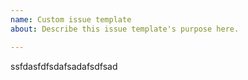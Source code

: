 ```yaml
---
name: Custom issue template
about: Describe this issue template's purpose here.

---
```


ssfdasfdfsdafsadafsdfsad
